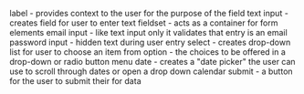 label - provides context to the user for the purpose of the field
text input - creates field for user to enter text
fieldset - acts as a container for form elements
email input - like text input only it validates that entry is an email
password input - hidden text during user entry
select - creates drop-down list for user to choose an item from
option - the choices to be offered in a drop-down or radio button menu
date - creates a "date picker" the user can use to scroll through dates or open a drop down calendar
submit - a button for the user to submit their for data